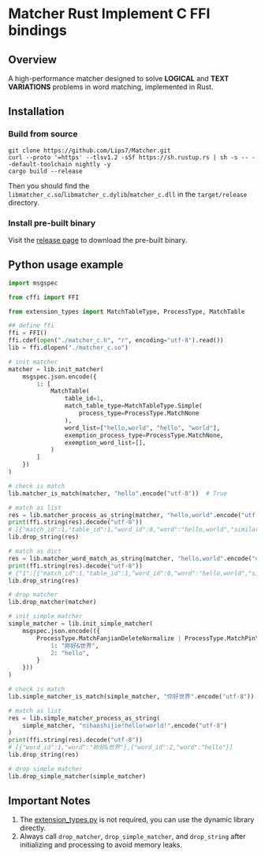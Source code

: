 # Matcher Rust Implement C FFI bindings

## Overview

A high-performance matcher designed to solve **LOGICAL** and **TEXT VARIATIONS** problems in word matching, implemented in Rust.

## Installation

### Build from source

```shell
git clone https://github.com/Lips7/Matcher.git
curl --proto '=https' --tlsv1.2 -sSf https://sh.rustup.rs | sh -s -- --default-toolchain nightly -y
cargo build --release
```

Then you should find the `libmatcher_c.so`/`libmatcher_c.dylib`/`matcher_c.dll` in the `target/release` directory.

### Install pre-built binary

Visit the [release page](https://github.com/Lips7/Matcher/releases) to download the pre-built binary.

## Python usage example

```Python
import msgspec

from cffi import FFI

from extension_types import MatchTableType, ProcessType, MatchTable

## define ffi
ffi = FFI()
ffi.cdef(open("./matcher_c.h", "r", encoding="utf-8").read())
lib = ffi.dlopen("./matcher_c.so")

# init matcher
matcher = lib.init_matcher(
    msgspec.json.encode({
        1: [
            MatchTable(
                table_id=1,
                match_table_type=MatchTableType.Simple(
                    process_type=ProcessType.MatchNone
                ),
                word_list=["hello,world", "hello", "world"],
                exemption_process_type=ProcessType.MatchNone,
                exemption_word_list=[],
            )
        ]
    })
)

# check is match
lib.matcher_is_match(matcher, "hello".encode("utf-8"))  # True

# match as list
res = lib.matcher_process_as_string(matcher, "hello,world".encode("utf-8"))
print(ffi.string(res).decode("utf-8"))
# [{"match_id":1,"table_id":1,"word_id":0,"word":"hello,world","similarity":1.0},{"match_id":1,"table_id":1,"word_id":1,"word":"hello","similarity":1.0},{"match_id":1,"table_id":1,"word_id":2,"word":"world","similarity":1.0}]
lib.drop_string(res)

# match as dict
res = lib.matcher_word_match_as_string(matcher, "hello,world".encode("utf-8"))
print(ffi.string(res).decode("utf-8"))
# {"1":[{"match_id":1,"table_id":1,"word_id":0,"word":"hello,world","similarity":1.0},{"match_id":1,"table_id":1,"word_id":1,"word":"hello","similarity":1.0},{"match_id":1,"table_id":1,"word_id":2,"word":"world","similarity":1.0}]}
lib.drop_string(res)

# drop matcher
lib.drop_matcher(matcher)

# init simple matcher
simple_matcher = lib.init_simple_matcher(
    msgspec.json.encode(({
        ProcessType.MatchFanjianDeleteNormalize | ProcessType.MatchPinYinChar: {
            1: "妳好&世界",
            2: "hello",
        }
    }))
)

# check is match
lib.simple_matcher_is_match(simple_matcher, "你好世界".encode("utf-8"))  # True

# match as list
res = lib.simple_matcher_process_as_string(
    simple_matcher, "nihaoshijie!hello!world!".encode("utf-8")
)
print(ffi.string(res).decode("utf-8"))
# [{"word_id":1,"word":"妳好&世界"},{"word_id":2,"word":"hello"}]
lib.drop_string(res)

# drop simple matcher
lib.drop_simple_matcher(simple_matcher)
```

## Important Notes

1. The [extension_types.py](./extension_types.py) is not required, you can use the dynamic library directly.
2. Always call `drop_matcher`, `drop_simple_matcher`, and `drop_string` after initializing and processing to avoid memory leaks.